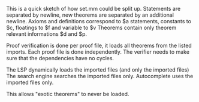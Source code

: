 This is a quick sketch of how set.mm could be split up.
Statements are separated by newline, new theorems are separated by an additional newline.
Axioms and definitions correspond to $a statements, constants to $c, floatings to $f and variable to $v
Theorems contain only theorem relevant informations $d and $p.

Proof verification is done per proof file, it loads all theorems from the listed imports. Each proof file is done independently.
The verifier needs to make sure that the dependencies have no cycles.

The LSP dynamically loads the imported files (and only the imported files)
The search engine searches the imported files only.
Autocomplete uses the imported files only.

This allows "exotic theorems" to never be loaded.